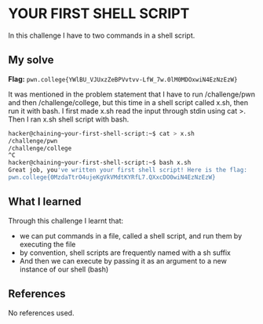 # YOUR FIRST SHELL SCRIPT
In this challenge I have to two commands in a shell script.

## My solve
**Flag:** `pwn.college{YWlBU_VJUxzZeBPVvtvv-LfW_7w.0lM0MDOxwiN4EzNzEzW}`

It was mentioned in the problem statement that I have to run /challenge/pwn and then /challenge/college, but this time in a shell script called x.sh, then run it with bash. I first made x.sh read the input through stdin using cat >. Then I ran x.sh shell script with bash. 
```bash
hacker@chaining~your-first-shell-script:~$ cat > x.sh
/challenge/pwn
/challenge/college
^C
hacker@chaining~your-first-shell-script:~$ bash x.sh
Great job, you've written your first shell script! Here is the flag:
pwn.college{0MzdaTtrO4ujeKgVkVMdtKYRfL7.QXxcDO0wiN4EzNzEzW}
```

## What I learned
Through this challenge I learnt that:
- we can put commands in a file, called a shell script, and run them by executing the file
- by convention, shell scripts are frequently named with a sh suffix
-  And then we can execute by passing it as an argument to a new instance of our shell (bash)

## References
No references used.

